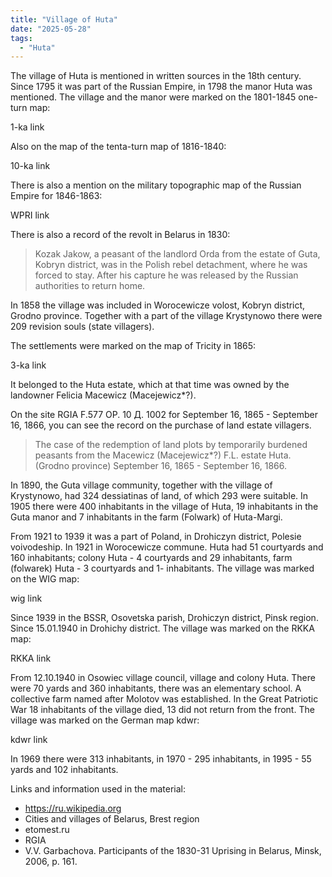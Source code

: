 ```yaml
---
title: "Village of Huta"
date: "2025-05-28"
tags: 
  - "Huta"
---
```

The village of Huta is mentioned in written sources in the 18th century. Since 1795 it was part of the Russian Empire, in 1798 the manor Huta was mentioned. The village and the manor were marked on the 1801-1845 one-turn map:

1-ka link

Also on the map of the tenta-turn map of 1816-1840: 

10-ka link

There is also a mention on the military topographic map of the Russian Empire for 1846-1863:

WPRI link

There is also a record of the revolt in Belarus in 1830:
>Kozak Jakow, a peasant of the landlord Orda from the estate of Guta, Kobryn district, was in the Polish rebel detachment, where he was forced to stay. After his capture he was released by the Russian authorities to return home. 

In 1858 the village was included in Worocewicze volost, Kobryn district, Grodno province. Together with a part of the village Krystynowo there were 209 revision souls (state villagers). 

The settlements were marked on the map of Tricity in 1865:

3-ka link

It belonged to the Huta estate, which at that time was owned by the landowner Felicia Macewicz (Macejewicz*?).

On the site RGIA F.577 OP. 10 Д. 1002 for September 16, 1865 - September 16, 1866, you can see the record on the purchase of land estate villagers.
> The case of the redemption of land plots by temporarily burdened peasants from the Macewicz (Macejewicz*?) F.L. estate Huta. (Grodno province) September 16, 1865 - September 16, 1866.

In 1890, the Guta village community, together with the village of Krystynowo, had 324 dessiatinas of land, of which 293 were suitable. In 1905 there were 400 inhabitants in the village of Huta, 19 inhabitants in the Guta manor and 7 inhabitants in the farm (Folwark) of Huta-Margi. 

From 1921 to 1939 it was a part of Poland, in Drohiczyn district, Polesie voivodeship. In 1921 in Worocewicze commune. Huta had 51 courtyards and 160 inhabitants; colony Huta - 4 courtyards and 29 inhabitants, farm (folwarek) Huta - 3 courtyards and 1- inhabitants. The village was marked on the WIG map:

wig link

Since 1939 in the BSSR, Osovetska parish, Drohiczyn district, Pinsk region. Since 15.01.1940 in Drohichy district. The village was marked on the RKKA map:

RKKA link

From 12.10.1940 in Osowiec village council, village and colony Huta. There were 70 yards and 360 inhabitants, there was an elementary school. A collective farm named after Molotov was established. In the Great Patriotic War 18 inhabitants of the village died, 13 did not return from the front. The village was marked on the German map kdwr:

kdwr link

In 1969 there were 313 inhabitants, in 1970 - 295 inhabitants, in 1995 - 55 yards and 102 inhabitants.

Links and information used in the material:
- https://ru.wikipedia.org
- Cities and villages of Belarus, Brest region
- etomest.ru
- RGIA
- V.V. Garbachova. Participants of the 1830-31 Uprising in Belarus, Minsk, 2006, p. 161.
